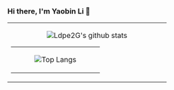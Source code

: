 ### Hi there, I'm Yaobin Li 👋


<table><tr><td align="center" width="55%">

![Ldpe2G's github stats](https://github-readme-stats.vercel.app/api?username=cavalleria&count_private=false&show_icons=true&theme=dark)

<table><tr><td align="center" width="55%">

![Top Langs](https://github-readme-stats.vercel.app/api/top-langs/?username=cavalleria&layout=compact&theme=dark)

</td></tr></table>
